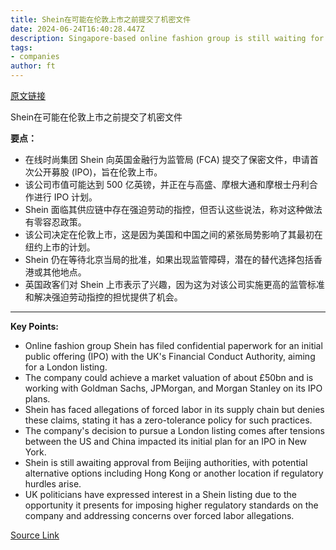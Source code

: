 ```yaml
---
title: Shein在可能在伦敦上市之前提交了机密文件
date: 2024-06-24T16:40:28.447Z
description: Singapore-based online fashion group is still waiting for green light from China’s regulators
tags: 
- companies
author: ft
---
```


[原文链接](https://ft.com/content/62e677a0-4aa8-42c6-89a8-57e7b8548b1f)

Shein在可能在伦敦上市之前提交了机密文件

**要点：**
- 在线时尚集团 Shein 向英国金融行为监管局 (FCA) 提交了保密文件，申请首次公开募股 (IPO)，旨在伦敦上市。
- 该公司市值可能达到 500 亿英镑，并正在与高盛、摩根大通和摩根士丹利合作进行 IPO 计划。
- Shein 面临其供应链中存在强迫劳动的指控，但否认这些说法，称对这种做法有零容忍政策。
- 该公司决定在伦敦上市，这是因为美国和中国之间的紧张局势影响了其最初在纽约上市的计划。
- Shein 仍在等待北京当局的批准，如果出现监管障碍，潜在的替代选择包括香港或其他地点。
- 英国政客们对 Shein 上市表示了兴趣，因为这为对该公司实施更高的监管标准和解决强迫劳动指控的担忧提供了机会。

---

 **Key Points:**
- Online fashion group Shein has filed confidential paperwork for an initial public offering (IPO) with the UK's Financial Conduct Authority, aiming for a London listing.
- The company could achieve a market valuation of about £50bn and is working with Goldman Sachs, JPMorgan, and Morgan Stanley on its IPO plans.
- Shein has faced allegations of forced labor in its supply chain but denies these claims, stating it has a zero-tolerance policy for such practices.
- The company's decision to pursue a London listing comes after tensions between the US and China impacted its initial plan for an IPO in New York.
- Shein is still awaiting approval from Beijing authorities, with potential alternative options including Hong Kong or another location if regulatory hurdles arise.
- UK politicians have expressed interest in a Shein listing due to the opportunity it presents for imposing higher regulatory standards on the company and addressing concerns over forced labor allegations.

[Source Link](https://ft.com/content/62e677a0-4aa8-42c6-89a8-57e7b8548b1f)

